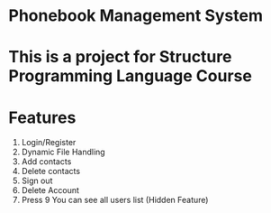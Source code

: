 # Phonebook Management System
# This is a project for Structure Programming Language Course
# Features
1. Login/Register
2. Dynamic File Handling
3. Add contacts
4. Delete contacts
5. Sign out
6. Delete Account
7. Press 9 You can see all users list (Hidden Feature)
